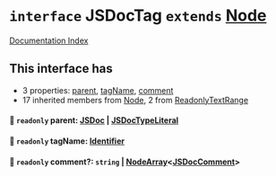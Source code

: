 # `interface` JSDocTag `extends` [Node](../interface.Node/README.md)

[Documentation Index](../README.md)

## This interface has

- 3 properties:
[parent](#-readonly-parent-jsdoc--jsdoctypeliteral),
[tagName](#-readonly-tagname-identifier),
[comment](#-readonly-comment-string--nodearrayjsdoccomment)
- 17 inherited members from [Node](../interface.Node/README.md), 2 from [ReadonlyTextRange](../interface.ReadonlyTextRange/README.md)


#### 📄 `readonly` parent: [JSDoc](../interface.JSDoc/README.md) | [JSDocTypeLiteral](../interface.JSDocTypeLiteral/README.md)



#### 📄 `readonly` tagName: [Identifier](../interface.Identifier/README.md)



#### 📄 `readonly` comment?: `string` | [NodeArray](../interface.NodeArray/README.md)\<[JSDocComment](../type.JSDocComment/README.md)>



